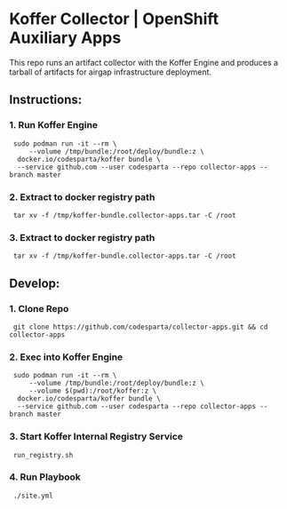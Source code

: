 # Koffer Collector | OpenShift Auxiliary Apps
This repo runs an artifact collector with the Koffer Engine and produces a tarball
of artifacts for airgap infrastructure deployment.

## Instructions:
### 1. Run Koffer Engine  
```
 sudo podman run -it --rm \
     --volume /tmp/bundle:/root/deploy/bundle:z \
  docker.io/codesparta/koffer bundle \
  --service github.com --user codesparta --repo collector-apps --branch master
```
### 2. Extract to docker registry path
```
 tar xv -f /tmp/koffer-bundle.collector-apps.tar -C /root
```
### 3. Extract to docker registry path
```
 tar xv -f /tmp/koffer-bundle.collector-apps.tar -C /root
```

## Develop:
### 1. Clone Repo
```
 git clone https://github.com/codesparta/collector-apps.git && cd collector-apps
```
### 2. Exec into Koffer Engine
```
 sudo podman run -it --rm \
     --volume /tmp/bundle:/root/deploy/bundle:z \
     --volume $(pwd):/root/koffer:z \
  docker.io/codesparta/koffer bundle \
  --service github.com --user codesparta --repo collector-apps --branch master
```
### 3. Start Koffer Internal Registry Service
```
 run_registry.sh
```
### 4. Run Playbook
```
 ./site.yml
```
